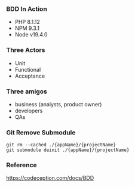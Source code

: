 ### BDD In Action

- PHP 8.1.12
- NPM 9.3.1
- Node v19.4.0

### Three Actors

- Unit
- Functional
- Acceptance

### Three amigos

- business (analysts, product owner)
- developers
- QAs

### Git Remove Submodule

```cmd=
git rm --cached ./{appName}/{projectName}
git submodule deinit ./{appName}/{projectName}
```

### Reference

https://codeception.com/docs/BDD